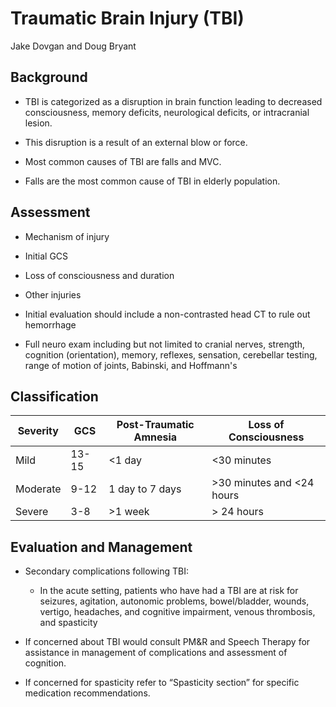 # Traumatic Brain Injury (TBI) 

Jake Dovgan and Doug Bryant

## Background

- TBI is categorized as a disruption in brain function leading to
    decreased consciousness, memory deficits, neurological deficits, or
    intracranial lesion.

- This disruption is a result of an external blow or force.

- Most common causes of TBI are falls and MVC.

- Falls are the most common cause of TBI in elderly population.

## Assessment

- Mechanism of injury

- Initial GCS

- Loss of consciousness and duration

- Other injuries

- Initial evaluation should include a non-contrasted head CT to rule
    out hemorrhage

- Full neuro exam including but not limited to cranial nerves,
    strength, cognition (orientation), memory, reflexes, sensation,
    cerebellar testing, range of motion of joints, Babinski, and
    Hoffmann's

## Classification

| Severity | GCS   | Post-Traumatic Amnesia | Loss of Consciousness       |
|----------|-------|------------------------|-----------------------------|
| Mild     | 13-15 | \<1 day                | \<30 minutes                |
| Moderate | 9-12  | 1 day to 7 days        | \>30 minutes and \<24 hours |
| Severe   | 3-8   | \>1 week               | \> 24 hours                 |

## Evaluation and Management

- Secondary complications following TBI:

    - In the acute setting, patients who have had a TBI are at risk for
        seizures, agitation, autonomic problems, bowel/bladder, wounds,
        vertigo, headaches, and cognitive impairment, venous thrombosis, and
        spasticity

- If concerned about TBI would consult PM&R and Speech Therapy for
    assistance in management of complications and assessment of
    cognition.

- If concerned for spasticity refer to “Spasticity section” for
    specific medication recommendations.
